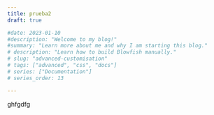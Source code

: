 ```yaml
---
title: prueba2
draft: true

#date: 2023-01-10
#description: "Welcome to my blog!"
#summary: "Learn more about me and why I am starting this blog."
# description: "Learn how to build Blowfish manually."
# slug: "advanced-customisation"
# tags: ["advanced", "css", "docs"]
# series: ["Documentation"]
# series_order: 13

---
```

ghfgdfg